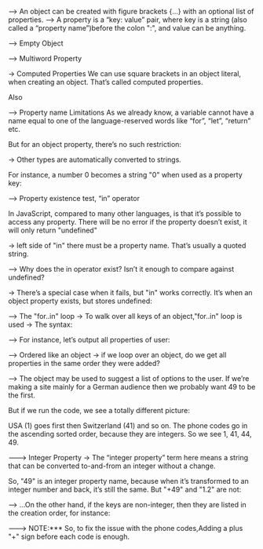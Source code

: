 --> An object can be created with figure brackets {…} with an optional list of properties. 
--> A property is a “key: value” pair, where key is a string (also called a “property name”)before the colon ":", and value can be anything.

--> Empty Object
<script>
    let user = new Object(); // "object constructor" syntax
    let user = {};  // "object literal" syntax
    let user ={"likes birds": true} // multiword property name must be quoted
</script>


--> Multiword Property
<script>
    let user = {};

    // set
    user["likes birds"] = true;

    // get
    alert(user["likes birds"]); // true

   // delete
    delete user["likes birds"];
    
    //ALSO the variable key may be calculated at run-time or depend on the user input. And then we use it to access the property.
    let user = {
    name: "John",
    age: 30
    };

    let key = prompt("What do you want to know about the user?", "name");

    // access by variable
    alert( user[key] ); // John (if enter "name")
</script>


-> Computed Properties
We can use square brackets in an object literal, when creating an object. That’s called computed properties.

<script>
    let fruit = prompt("Which fruit to buy?", "apple");
    let bag = {};

     // take property name from the fruit variable
    bag[fruit] = 5;   
</script>

Also
<script>
    let fruit = 'apple';
    let bag = {
        [fruit + 'Computers']: 5 // bag.appleComputers = 5 //Same if written in Dot notation
    };
</script>

--> Property name Limitations
As we already know, a variable cannot have a name equal to one of the language-reserved words like “for”, “let”, “return” etc.

But for an object property, there’s no such restriction:

<script>
    // these properties are all right
let obj = {
  for: 1,
  let: 2,
  return: 3
};

alert( obj.for + obj.let + obj.return );  // 6
</script>

-> Other types are automatically converted to strings.

For instance, a number 0 becomes a string "0" when used as a property key:

<script>

let obj = {
  0: "test" // same as "0": "test"
};

// both alerts access the same property (the number 0 is converted to string "0")
alert( obj["0"] ); // test
alert( obj[0] ); // test (same property)

</script>


--> Property existence test, “in” operator

In JavaScript, compared to many other languages, is that it’s possible to access any property. There will be no error if the property doesn’t exist, it will only return "undefined"
<script>
    let user = {};
    alert( user.noSuchProperty === undefined ); // true means "no such property"
</script>

-> left side of "in" there must be a property name. That’s usually a quoted string.
<script>
    let user = { name: "John", age: 30 };
    alert( "age" in user ); // true, user.age exists
    alert( "blabla" in user ); // false, user.blabla doesn't exist
</script>

--> Why does the in operator exist? Isn’t it enough to compare against undefined?

-> There’s a special case when it fails, but "in" works correctly.
It’s when an object property exists, but stores undefined:
<script>
    let obj = {
    test: undefined
    };

    alert( obj.test ); // it's undefined, But the property obj.test technically exists. So the in operator works right.
    alert( "test" in obj ); // true, the property does exist!
</script>


--> The "for..in" loop
-> To walk over all keys of an object,"for..in" loop is used
-> The syntax:
<script>
    for (key in object) {
    // executes the body for each key among object properties
    }
</script>

--> For instance, let’s output all properties of user:
<script>
    let user = {
        name: "John",
        age: 30,
        isAdmin: true
    };

    for (let key in user) {
        // keys
        alert( key );  // name, age, isAdmin
        // values for the keys
        alert( user[key] ); // John, 30, true
    }
</script>


--> Ordered like an object
->  if we loop over an object, do we get all properties in the same order they were added?
<script>
    let codes = {
  "49": "Germany",
  "41": "Switzerland",
  "44": "Great Britain",
  // ..,
  "1": "USA"
  };

  for (let code in codes) {
  alert(code); // 1, 41, 44, 49
}
</script>

--> The object may be used to suggest a list of options to the user. If we’re making a site mainly for a German audience then we probably want 49 to be the first.

But if we run the code, we see a totally different picture:

USA (1) goes first
then Switzerland (41) and so on.
The phone codes go in the ascending sorted order, because they are integers. So we see 1, 41, 44, 49.


---> Integer Property
-> The “integer property” term here means a string that can be converted to-and-from an integer without a change.

So, "49" is an integer property name, because when it’s transformed to an integer number and back, it’s still the same. But "+49" and "1.2" are not:

<script>
    // Number(...) explicitly converts to a number
    // Math.trunc is a built-in function that removes the decimal part
    alert( String(Math.trunc(Number("49"))) ); // "49", same, integer property
    alert( String(Math.trunc(Number("+49"))) ); // "49", not same "+49" ⇒ not integer property
    alert( String(Math.trunc(Number("1.2"))) ); // "1", not same "1.2" ⇒ not integer property
</script>


--> …On the other hand, if the keys are non-integer, then they are listed in the creation order, for instance:
<script>
    let user = {
        name: "John",
        surname: "Smith"
    };
    user.age = 25; // add one more

    // non-integer properties are listed in the creation order
    for (let prop in user) {
        alert( prop ); // name, surname, age
    }
</script>


---> NOTE:*** So, to fix the issue with the phone codes,Adding a plus "+" sign before each code is enough.

<script>
    let codes = {
        "+49": "Germany",
        "+41": "Switzerland",
        "+44": "Great Britain",
        // ..,
       "+1": "USA"
    };

    for (let code in codes) {
       alert( +code ); // 49, 41, 44, 1
    }
</script>